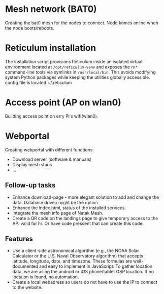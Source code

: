# Mesh network (BAT0)
Creating the bat0 mesh for the nodes to connect.
Node komes online when the node boots/reboots.

# Reticulum installation
The installation script provisions Reticulum inside an isolated virtual environment located at `/opt/reticulum-venv` and exposes the `rn*` command-line tools via symlinks in `/usr/local/bin`. This avoids modifying system Python packages while keeping the utilities globally accessible.
config file is located ~/.reticulum

# Access point (AP on wlan0)
Building access point on erry Pi's wifi(wlan0).

# Webportal
Creating webportal with different functions:
  - Download server (software & manuals)
  - Display mesh staus
  - ...


## Follow-up tasks

* Enhance download-page - more elegant solution to add and change the data. Database driven might be the option.
* Enhance the index.html, status of the installed services.
* Integrate the mesh info page of Natak Mesh.
* Create a QR code on the landings page to give temporary access to the AP. valid for hr. Or have code pressent that can create this code.

## Features
* Use a client-side astronomical algorithm (e.g., the NOAA Solar Calculator or the U.S. Naval Observatory algorithm) that accepts latitude, longitude, date, and timezone. These formulas are well-documented and easy to implement in JavaScript. To gather location data, we are using the android or iOS phone/tablet GSP location. If no loctaion is found, no automation.
* Create a local webadress so users do not have to use the IP to connect to the website.
